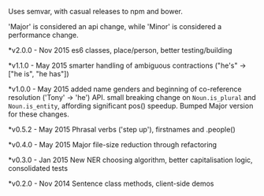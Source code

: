 Uses semvar, with casual releases to npm and bower.

'Major' is considered an api change, while 'Minor' is considered a performance change.

*v2.0.0 - Nov 2015
es6 classes, place/person, better testing/building

*v1.1.0 - May 2015
smarter handling of ambiguous contractions ("he's" -> ["he is", "he has"])

*v1.0.0 - May 2015
added name genders and beginning of co-reference resolution ('Tony' -> 'he') API.
small breaking change on ```Noun.is_plural``` and ```Noun.is_entity```, affording significant pos() speedup. Bumped Major version for these changes.

*v0.5.2 - May 2015
Phrasal verbs ('step up'), firstnames and .people()

*v0.4.0 - May 2015
Major file-size reduction through refactoring

*v0.3.0 - Jan 2015
New NER choosing algorithm, better capitalisation logic, consolidated tests

*v0.2.0 - Nov 2014
Sentence class methods, client-side demos